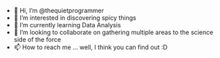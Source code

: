 - 👋 Hi, I’m @thequietprogrammer
- 👀 I’m interested in discovering spicy things
- 🌱 I’m currently learning Data Analysis
- 💞️ I’m looking to collaborate on gathering multiple areas to the science side of the force
- 📫 How to reach me ... well, I think you can find out :D

<!---
thequietprogrammer/thequietprogrammer is a ✨ special ✨ repository because its `README.md` (this file) appears on your GitHub profile.
You can click the Preview link to take a look at your changes.
--->
